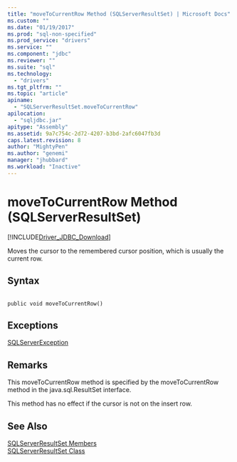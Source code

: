```yaml
---
title: "moveToCurrentRow Method (SQLServerResultSet) | Microsoft Docs"
ms.custom: ""
ms.date: "01/19/2017"
ms.prod: "sql-non-specified"
ms.prod_service: "drivers"
ms.service: ""
ms.component: "jdbc"
ms.reviewer: ""
ms.suite: "sql"
ms.technology: 
  - "drivers"
ms.tgt_pltfrm: ""
ms.topic: "article"
apiname: 
  - "SQLServerResultSet.moveToCurrentRow"
apilocation: 
  - "sqljdbc.jar"
apitype: "Assembly"
ms.assetid: 9a7c754c-2d72-4207-b3bd-2afc6047fb3d
caps.latest.revision: 8
author: "MightyPen"
ms.author: "genemi"
manager: "jhubbard"
ms.workload: "Inactive"
---
```

# moveToCurrentRow Method (SQLServerResultSet)
[!INCLUDE[Driver_JDBC_Download](../../../includes/driver_jdbc_download.md)]

  Moves the cursor to the remembered cursor position, which is usually the current row.  
  
## Syntax  
  
```  
  
public void moveToCurrentRow()  
```  
  
## Exceptions  
 [SQLServerException](../../../connect/jdbc/reference/sqlserverexception-class.md)  
  
## Remarks  
 This moveToCurrentRow method is specified by the moveToCurrentRow method in the java.sql.ResultSet interface.  
  
 This method has no effect if the cursor is not on the insert row.  
  
## See Also  
 [SQLServerResultSet Members](../../../connect/jdbc/reference/sqlserverresultset-members.md)   
 [SQLServerResultSet Class](../../../connect/jdbc/reference/sqlserverresultset-class.md)  
  
  

